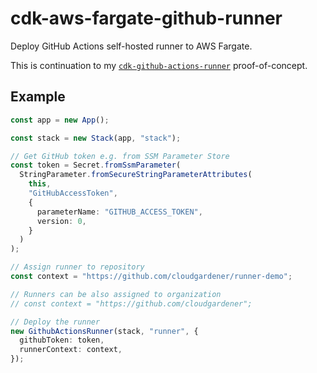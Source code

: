 # cdk-aws-fargate-github-runner

Deploy GitHub Actions self-hosted runner to AWS Fargate.

This is continuation to my [`cdk-github-actions-runner`](https://github.com/nikovirtala/cdk-github-actions-runner) proof-of-concept.

## Example

```ts
const app = new App();

const stack = new Stack(app, "stack");

// Get GitHub token e.g. from SSM Parameter Store
const token = Secret.fromSsmParameter(
  StringParameter.fromSecureStringParameterAttributes(
    this,
    "GitHubAccessToken",
    {
      parameterName: "GITHUB_ACCESS_TOKEN",
      version: 0,
    }
  )
);

// Assign runner to repository
const context = "https://github.com/cloudgardener/runner-demo";

// Runners can be also assigned to organization
// const context = "https://github.com/cloudgardener";

// Deploy the runner
new GithubActionsRunner(stack, "runner", {
  githubToken: token,
  runnerContext: context,
});
```
